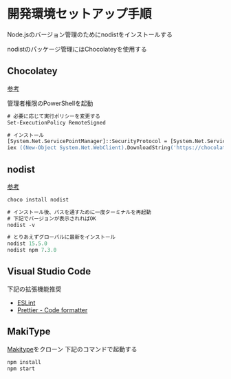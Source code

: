 # 開発環境セットアップ手順

Node.jsのバージョン管理のためにnodistをインストールする

nodistのパッケージ管理にはChocolateyを使用する

## Chocolatey

[参考](https://chocolatey.org/install)

管理者権限のPowerShellを起動

```ps
# 必要に応じて実行ポリシーを変更する
Set-ExecutionPolicy RemoteSigned

# インストール
[System.Net.ServicePointManager]::SecurityProtocol = [System.Net.ServicePointManager]::SecurityProtocol -bor 3072
iex ((New-Object System.Net.WebClient).DownloadString('https://chocolatey.org/install.ps1'))
```

## nodist

[参考](https://github.com/nullivex/nodist#installation)

```ps
choco install nodist

# インストール後、パスを通すために一度ターミナルを再起動
# 下記でバージョンが表示されればOK
nodist -v

# とりあえずグローバルに最新をインストール
nodist 15.5.0
nodist npm 7.3.0
```

## Visual Studio Code

下記の拡張機能推奨

- [ESLint](https://marketplace.visualstudio.com/items?itemName=dbaeumer.vscode-eslint)
- [Prettier - Code formatter](https://marketplace.visualstudio.com/items?itemName=esbenp.prettier-vscode)

## MakiType

[Makitype](https://github.com/pon3939/MakiType)をクローン
下記のコマンドで起動する

```ps
npm install
npm start
```
